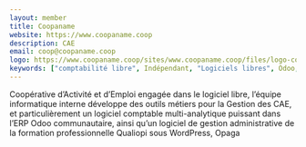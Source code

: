 ```yaml
---
layout: member
title: Coopaname
website: https://www.coopaname.coop
description: CAE
email: coop@coopaname.coop
logo: https://www.coopaname.coop/sites/www.coopaname.coop/files/logo-coopaname.png
keywords: ["comptabilité libre", Indépendant, "Logiciels libres", Odoo, Opaga, "Open Source"]
---
```

Coopérative d’Activité et d’Emploi engagée dans le logiciel libre, l’équipe informatique interne développe des outils métiers pour la Gestion des CAE, et particulièrement un logiciel comptable multi-analytique puissant dans l’ERP Odoo communautaire, ainsi qu’un logiciel de gestion administrative de la formation professionnelle Qualiopi sous WordPress, Opaga

